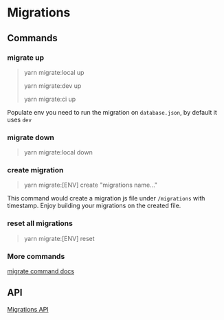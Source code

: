 # Migrations

## Commands

### migrate up

> yarn migrate:local up
>
> yarn migrate:dev up
>
> yarn migrate:ci up

Populate env you need to run the migration on `database.json`, by default it uses `dev`

### migrate down

> yarn migrate:local down

### create migration

> yarn migrate:[ENV] create "migrations name..."

This command would create a migration js file under `/migrations` with timestamp. Enjoy building your migrations on the created file.

### reset all migrations

> yarn migrate:[ENV] reset

### More commands

[migrate command docs](https://db-migrate.readthedocs.io/en/latest/Getting%20Started/commands/)

## API

[Migrations API](https://db-migrate.readthedocs.io/en/latest/API/NoSQL/)
